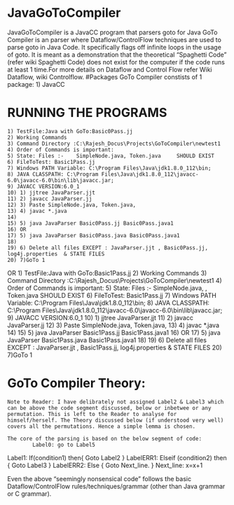 # JavaGoToCompiler
JavaGoToCompiler is a JavaCC program that parsers goto for Java
GoTo Compiler is an parser where Dataflow/ControlFlow techniques are used to parse goto in Java Code. It specifically flags off infinite loops in the usage of goto. It is meant as a demonstration that the theoretical “Spaghetti Code” (refer wiki Spaghetti Code) does not exist for the computer if the code runs at least 1 time.For more details on Dataflow  and Control Flow refer Wiki Dataflow, wiki Controlflow.
#Packages
GoTo Compiler constists of 1 package:
    1) JavaCC

# RUNNING THE PROGRAMS
    1) TestFile:Java with GoTo:Basic0Pass.jj
    2) Working Commands
    3) Command Directory :C:\Rajesh_Docus\Projects\GoToCompiler\newtest1
    4) Order of Commands is important:
    5) State: Files :-    SimpleNode.java, Token.java     SHOULD EXIST
    6) FileToTest: Basic1Pass.jj
    7) Windows PATH Variable: C:\Program Files\Java\jdk1.8.0_112\bin;
    8) JAVA CLASSPATH: C:\Program Files\Java\jdk1.8.0_112\javacc-6.0\javacc-6.0\bin\lib\javacc.jar;
    9) JAVACC VERSION:6.0_1
    10) 1) jjtree JavaParser.jjt
    11) 2) javacc JavaParser.jj
    12) 3) Paste SimpleNode.java, Token.java,
    13) 4) javac *.java
    14) 
    15) 5) java JavaParser Basic0Pass.jj Basic0Pass.java1
    16) OR
    17) 5) java JavaParser Basic0Pass.java Basic0Pass.java1
    18) 
    19) 6) Delete all files EXCEPT : JavaParser.jjt , Basic0Pass.jj, log4j.properties  & STATE FILES
    20) 7)GoTo 1
OR 
    1) TestFile:Java with GoTo:Basic1Pass.jj
    2) Working Commands
    3) Command Directory :C:\Rajesh_Docus\Projects\GoToCompiler\newtest1
    4) Order of Commands is important:
    5) State: Files :-   SimpleNode.java, , Token.java      SHOULD EXIST
    6) FileToTest: Basic1Pass.jj
    7) Windows PATH Variable: C:\Program Files\Java\jdk1.8.0_112\bin;
    8) JAVA CLASSPATH: C:\Program Files\Java\jdk1.8.0_112\javacc-6.0\javacc-6.0\bin\lib\javacc.jar;
    9) JAVACC VERSION:6.0_1
    10) 1) jjtree JavaParser.jjt
    11) 2) javacc JavaParser.jj
    12) 3) Paste  SimpleNode.java, Token.java,
    13) 4) javac *.java
    14) 
    15) 5) java JavaParser Basic1Pass.jj Basic1Pass.java1
    16) OR
    17) 5) java JavaParser Basic1Pass.java Basic1Pass.java1
    18) 
    19) 6) Delete all files EXCEPT : JavaParser.jjt , Basic1Pass.jj, log4j.properties  & STATE FILES
    20) 7)GoTo 1

# GoTo Compiler Theory:
	Note to Reader: I have delibrately not assigned Label2 & Label3 which can be above the code segment discussed, below or inbetwee or any permutation. This is left to the Reader to analyse for himself/herself. The Theory discussed below (if understood very well) covers all the permutations. Hence a simple lemma is chosen.

	The core of the parsing is based on the below segment of code:
			Label0: go to Label5
             	
Label1: If(condition1) then{
					Goto Label2
  }
LabelERR1: Elseif (condition2) then {
	Goto Label3
  }
LabelERR2: Else {
       Goto Next_line.
	}
                  Next_line: x=x+1
                  

Even the above “seemingly nonsensical code” follows the basic Dataflow/ControlFlow rules/techniques/grammar (other than Java grammar or C grammar).
